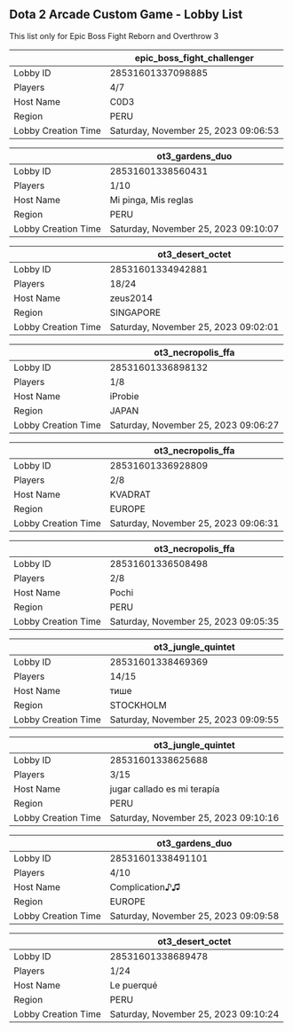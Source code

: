 ## Dota 2 Arcade Custom Game - Lobby List

This list only for Epic Boss Fight Reborn and Overthrow 3

|  | epic_boss_fight_challenger |
| ------ | ------ |
| Lobby ID | 28531601337098885 |
| Players | 4/7 |
| Host Name | C0D3 |
| Region | PERU |
| Lobby Creation Time | Saturday, November 25, 2023 09:06:53 |


|  | ot3_gardens_duo |
| ------ | ------ |
| Lobby ID | 28531601338560431 |
| Players | 1/10 |
| Host Name | Mi pinga, Mis reglas |
| Region | PERU |
| Lobby Creation Time | Saturday, November 25, 2023 09:10:07 |


|  | ot3_desert_octet |
| ------ | ------ |
| Lobby ID | 28531601334942881 |
| Players | 18/24 |
| Host Name | zeus2014 |
| Region | SINGAPORE |
| Lobby Creation Time | Saturday, November 25, 2023 09:02:01 |


|  | ot3_necropolis_ffa |
| ------ | ------ |
| Lobby ID | 28531601336898132 |
| Players | 1/8 |
| Host Name | iProbie |
| Region | JAPAN |
| Lobby Creation Time | Saturday, November 25, 2023 09:06:27 |


|  | ot3_necropolis_ffa |
| ------ | ------ |
| Lobby ID | 28531601336928809 |
| Players | 2/8 |
| Host Name | KVADRAT |
| Region | EUROPE |
| Lobby Creation Time | Saturday, November 25, 2023 09:06:31 |


|  | ot3_necropolis_ffa |
| ------ | ------ |
| Lobby ID | 28531601336508498 |
| Players | 2/8 |
| Host Name | Pochi |
| Region | PERU |
| Lobby Creation Time | Saturday, November 25, 2023 09:05:35 |


|  | ot3_jungle_quintet |
| ------ | ------ |
| Lobby ID | 28531601338469369 |
| Players | 14/15 |
| Host Name | тише |
| Region | STOCKHOLM |
| Lobby Creation Time | Saturday, November 25, 2023 09:09:55 |


|  | ot3_jungle_quintet |
| ------ | ------ |
| Lobby ID | 28531601338625688 |
| Players | 3/15 |
| Host Name | jugar callado es mi terapía |
| Region | PERU |
| Lobby Creation Time | Saturday, November 25, 2023 09:10:16 |


|  | ot3_gardens_duo |
| ------ | ------ |
| Lobby ID | 28531601338491101 |
| Players | 4/10 |
| Host Name | Complication♪♫ |
| Region | EUROPE |
| Lobby Creation Time | Saturday, November 25, 2023 09:09:58 |


|  | ot3_desert_octet |
| ------ | ------ |
| Lobby ID | 28531601338689478 |
| Players | 1/24 |
| Host Name | Le puerqué |
| Region | PERU |
| Lobby Creation Time | Saturday, November 25, 2023 09:10:24 |


